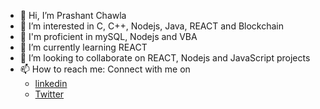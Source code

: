 - 👋 Hi, I’m Prashant Chawla
- 👀 I’m interested in C, C++, Nodejs, Java, REACT and Blockchain
- :mechanical_arm: I'm proficient in mySQL, Nodejs and VBA
- 🌱 I’m currently learning REACT
- 💞️ I’m looking to collaborate on REACT, Nodejs and JavaScript projects
- 📫 How to reach me: Connect with me on 
  - [linkedin](https://www.linkedin.com/in/prashant-chawla/)
  - [Twitter](https://www.twitter.com/pchawlaji)

<!---
pchawlaji/pchawlaji is a ✨ special ✨ repository because its `README.md` (this file) appears on your GitHub profile.
You can click the Preview link to take a look at your changes.
--->
